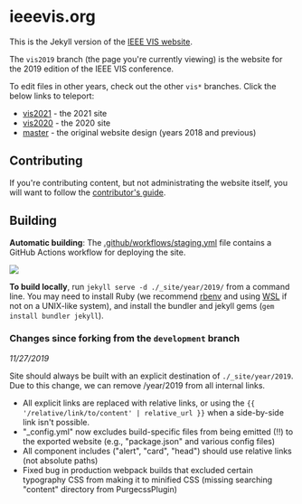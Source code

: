 # ieeevis.org

This is the Jekyll version of the [IEEE VIS website](http://ieeevis.org).


The `vis2019` branch (the page you're currently viewing) is the website for the 2019 edition of the IEEE VIS conference.

To edit files in other years, check out the other `vis*` branches.  Click the below links to teleport:
- [vis2021](https://github.com/ieee-vgtc/ieeevis.org/tree/vis2021) - the 2021 site
- [vis2020](https://github.com/ieee-vgtc/ieeevis.org/tree/vis2020) - the 2020 site
- [master](https://github.com/ieee-vgtc/ieeevis.org/tree/master) - the original website design (years 2018 and previous)

## Contributing

If you're contributing content, but not administrating the website itself, you will want to follow the [contributor's guide](instructions.md).

## Building

**Automatic building**: The [.github/workflows/staging.yml](/.github/workflows/staging.yml) file contains a GitHub Actions workflow for deploying the site.

![](https://github.com/ieee-vgtc/ieeevis.org/workflows/build%20staging/badge.svg)

**To build locally**, run `jekyll serve -d ./_site/year/2019/` from a command line.  You may need to install Ruby (we recommend [rbenv](https://github.com/rbenv/rbenv#readme) and using [WSL](https://docs.microsoft.com/en-us/windows/wsl/install-win10) if not on a UNIX-like system), and install the bundler and jekyll gems (`gem install bundler jekyll`).

### Changes since forking from the `development` branch

*11/27/2019*

Site should always be built with an explicit destination of `./_site/year/2019`.  Due to this change, we can remove /year/2019 from all internal links.

* All explicit links are replaced with relative links, or using the `{{ '/relative/link/to/content' | relative_url }}` when a side-by-side link isn't possible.
* "_config.yml" now excludes build-specific files from being emitted (!!) to the exported website (e.g., "package.json" and various config files)
* All component includes ("alert", "card", "head") should use relative links (not absolute paths)
* Fixed bug in production webpack builds that excluded certain typography CSS from making it to minified CSS (missing searching "content" directory from PurgecssPlugin)
